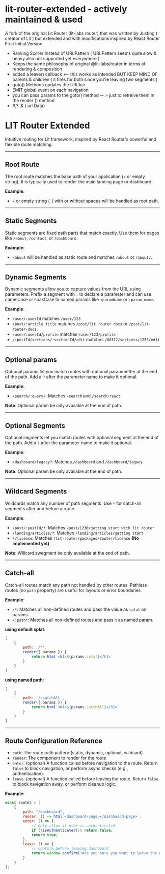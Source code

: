 # lit-router-extended - actively maintained & used 
A fork of the original Lit Router (lit-labs router) that was written by Justing ( creator of Lit ) but extended and with modifications inspired by React Router
First Initial Version
- Ranking Scorer Instead of URLPattern ( URLPattern seems quite slow & heavy also not supported yet everywhere )
- Keeps the same philosophy of original @lit-labs/router in terms of rendering & composition
- added a leave() callback <-- this works as intended BUT KEEP MIND OF  parents & children ( it fires for both since you're leaving two segments )
- goto() Methods updates the URLbar
- EMIT global event on each navigation 
- you can pass params to the goto() method -- >  just to retreive them in the render () method 
-  #,? ,& ( url Data) 
  
# LIT Router Extended

Intuitive routing for Lit framework, inspired by React Router's powerful and flexible route matching.

---

## Root Route

The root route matches the base path of your application (`/` or empty string). It is typically used to render the main landing page or dashboard.

**Example:**

- `/` or empty string (` `) with or without spaces will be handled as root path.

---

## Static Segments

Static segments are fixed path parts that match exactly. Use them for pages like `/about`, `/contact`, or `/dashboard`.

**Example:**

- `/about` will be handled as static route and matches `/about` or `/about/`. 

---

## Dynamic Segments

Dynamic segments allow you to capture values from the URL using parameters. Prefix a segment with `:` to declare a parameter and can use camelCase or snakCase to named params like `:paramName` or `:param_name`.

**Example:**

- `/user/:userId` matches `/user/123`
- `/post/:article_title` matches `/post/lit router docs` or `/post/lit-router-docs`.
- `/user/:userId/profile` matches `/user/123/profile`
- `/:postId/sections/:sectionId/edit` matches `/08372/sections/1253/edit`

---

## Optional params

Optional params let you match routes with optional parammetter at the end of the path. Add a `?` after the parameter name to make it optional.

**Example:**

- `/search/:query?`: Matches `/search` and `/search/react`

**Note**: Optional param be only available at the end of path.

---

## Optional Segments

Optional segments let you match routes with optional segment at the end of the path. Add a `?` after the parameter name to make it optional.

**Example:**

- `/dashboard/legacy?`: Matches `/dashboard` and `/dashboard/legacy`

**Note**: Optional param be only available at the end of path.

---

## Wildcard Segments

Wildcards match any number of path segments. Use `*` for catch-all segments after and before a route.

**Example:**

- `/post/:postId/*`: Matches `/post/1230/getting start with lit router` 
- `/landing/articles/*`: Matches `/landing/articles/getting start`
- `*/license`: Matches `/lit-router/packages/router/license` **(No implemented yet)**

**Note**: Willcard swegment be only available at the end of path.

---

## Catch-all

Catch-all routes match any path not handled by other routes. Pathless routes (no `path` property) are useful for layouts or error boundaries.

**Example:**

- `/*`: Matches all non-defined routes and pass the value as `splat` on params.
- `/:path*`: Matches all non-defined routes and pass it as named param.

**using default splat**: 
```js
[
    { 
        path: '/*', 
        render({ params }) {
            return html`<h1>${params.splat}</h1>`
        }
    }
]
```

**using named path**: 
```js
[
    { 
        path: '/:catchAll', 
        render({ params }) {
            return html`<h1>${params.catchAll}</h1>`
        }
    }
]
```

---


## Route Configuration Reference

- `path`: The route path pattern (static, dynamic, optional, wildcard)
- `render`: The component to render for the route
- `enter`: (optional) A function called before navigation to the route. Return `false` to block navigation, or perform async checks (e.g., authentication).
- `leave`: (optional) A function called before leaving the route. Return `false` to block navigation away, or perform cleanup logic.

**Example:**
```js
const routes = [
	{
		path: "/dashboard",
		render: () => html`<dashboard-page></dashboard-page>`,
		enter: () => {
			// Only allow if user is authenticated
			if (!isAuthenticated()) return false;
			return true;
		},
		leave: () => {
			// Confirm before leaving dashboard
			return window.confirm("Are you sure you want to leave the dashboard?");
		}
	}
];
```
